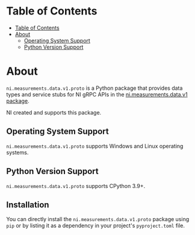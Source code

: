 # Table of Contents

- [Table of Contents](#table-of-contents)
- [About](#about)
  - [Operating System Support](#operating-system-support)
  - [Python Version Support](#python-version-support)

# About

`ni.measurements.data.v1.proto` is a Python package that provides data types and service stubs for NI gRPC APIs in
the [ni.measurements.data.v1 package](https://github.com/ni/ni-apis/tree/main/ni/measurements/data/v1).

NI created and supports this package.

## Operating System Support

`ni.measurements.data.v1.proto` supports Windows and Linux operating systems.

## Python Version Support

`ni.measurements.data.v1.proto` supports CPython 3.9+.

## Installation

You can directly install the `ni.measurements.data.v1.proto` package using `pip` or by listing it as a
dependency in your project's `pyproject.toml` file.